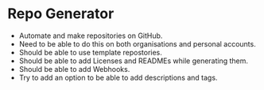 # Repo Generator

- Automate and make repositories on GitHub. 
- Need to be able to do this on both organisations and personal accounts. 
- Should be able to use template repostories.
- Should be able to add Licenses and READMEs while generating them.
- Should be able to add Webhooks.
- Try to add an option to be able to add descriptions and tags.